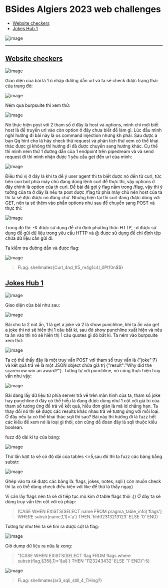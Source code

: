 # BSides Algiers 2023 web challenges
* [Website checkers](#wb1)
* [Jokes Hub 1](#jh1)

![image](https://user-images.githubusercontent.com/104350480/236913082-1835eb92-bcb5-4250-9ede-e509efa9761e.png)

<hr>

## [Website checkers](https://website-checker.bsides.shellmates.club/)<a name="wb1"></a>

![image](https://user-images.githubusercontent.com/104350480/236922439-e12117cb-5baa-4379-bbcd-102dbb75b78b.png)

Giao diện của bài là 1 ô nhập đường dẫn url và ta sẽ check được trạng thái của trang đó:

![image](https://user-images.githubusercontent.com/104350480/236922693-7e580fb5-8d83-4f28-a672-b3ccb2c3e375.png)

Ném qua burpsuite thì xem thử: 

![image](https://user-images.githubusercontent.com/104350480/236922987-d38b90be-035d-42b5-8098-664af5b02115.png)

Nó thực hiện post với 2 tham số ở đây là host và options, mình chỉ mới biết host là để truyền url vào còn option ở đây chưa biết để làm gì. Lúc đầu mình nghĩ hướng đi bài này là os command injection nhưng kh phải. Sau được a bạn Qq hint cho là hãy check thử request và phân tích thử xem có thể khai thác được gì không thì hướng đi đã được chuyển sang hướng khác. Cụ thể thì mình ném thử 1 đường dẫn của 1 endpoint trên pipedream và và send request đi thì mình nhận được 1 yêu cầu get đến url của mình:

![image](https://user-images.githubusercontent.com/104350480/236924245-08c170e2-bf32-479d-b960-53b997cecc49.png)

Điều thú vị ở đây là khi ta để ý user agent thì ta biết được nó đến từ curl, tức bên con bot phía máy chủ đang dùng lệnh curl để thực thi, vậy options ở đây chính là option của th curl. Đề bài đã gợi ý flag nằm trong /flag, vậy thì ý tưởng của ta ở đây là nếu ta post được /flag từ phía máy chủ nên host của ta thì ta sẽ đợc được nó đúng chứ. Nhưng hiện tại thì curl đang được dùng với GET, nên ta sẽ thêm vào phần options như sau để chuyển sang POST và thực thi: 

![image](https://user-images.githubusercontent.com/104350480/236925162-efb7ad34-dd6f-4a4a-9445-ae3cd91594b1.png)

Trong đó thì: -X được sử dụng để chỉ định phương thức HTTP, -d được sử dụng để gửi dữ liệu trong yêu cầu HTTP và @ được sử dụng để chỉ định tệp chứa dữ liệu cần gửi đi.

Ta kiểm tra đường dẫn và được flag: 

![image](https://user-images.githubusercontent.com/104350480/236922258-fc3c4658-8d62-4c88-b990-b8421994a050.png)

> FLag: shellmates{Curl_4nd_1t5_m4g1c4l_0Pt10n$$}

## [Jokes Hub 1](https://jokes-hub-1.bsides.shellmates.club/)<a name="jh1"></a>

![image](https://user-images.githubusercontent.com/104350480/236913308-6badb50a-f0d2-47c1-9b62-7a6af17fe0dd.png)

Giao diện của bài như sau: 

![image](https://user-images.githubusercontent.com/104350480/236913487-34176c45-6e2f-49c7-84d6-bbc0d501abee.png)

Bài cho ta 2 nút ấn, 1 là get a joke và 2 là show punchline, khi ta ấn vào get a joke thì nó sẽ hiển thị 1 câu bất kì, sau đó show punchline xuất hiện và nêu ta ấn vào thì nó sẽ hiển thị 1 câu quotes gì đó bất kì. Ta ném vào burpsuite xem thử: 

![image](https://user-images.githubusercontent.com/104350480/236922110-35fd9e1a-52d3-4409-8153-4b97829c6668.png)


Ta có thể thấy đây là một truy vấn POST với tham số truy vấn là {"joke":7} và kết quả trả về là một JSON object chứa giá trị {"result":"Why did the scarecrow win an award?"}. Tương tự với punchline, nó cũng thực hiện truy vấn như vậy:

![image](https://user-images.githubusercontent.com/104350480/236914823-8a856c05-993a-4391-9117-d3e15a8c5809.png)

Bài đang lấy dữ liệu từ phía server trả về trên màn hình của ta, tham số joke hay punchline ở đây có thể hiểu là đang được dùng như 1 cột với giá trị của tham số tương ứng để trả về kết quả, hiểu đơn giản là mã id chẳng hạn. Ta thay đổi nó thì sẽ được các results khác nhau trả về tương ứng với mỗi loại. Ở đây nếu ta có thể khai thác sqli thì sao? Bài này thì hướng đi là fuzz hết các kiểu để xem nó là loại gì thôi, còn cũng dễ đoán đây là sqli thuộc kiểu boolean. 

fuzz độ dài kí tự của bảng:

![image](https://user-images.githubusercontent.com/104350480/236916985-7696bbc5-35aa-412e-9b34-a14b4019d23e.png)

Thử lần lượt ta sẽ có độ dài của tables <=5,sau đó thì ta fuzz các bảng bằng substr: 

![image](https://user-images.githubusercontent.com/104350480/236918341-c18798a3-5726-4f26-a3bc-999877de6aea.png)

Ghép vào ta sẽ được các bảng là: flags, jokes, notes, sqli ( còn muốn check thì ta có thể dùng check điều kiện với like để thử là thấy ngay)

Vì cần lấy flags nên ta sẽ đi tiếp tục mò kim ở table flags thôi :)) Ở đây ta sẽ dùng truy vấn tên cột với cú pháp:

> (CASE WHEN EXISTS(SELECT name FROM pragma_table_info('flags') WHERE substr(name,1,1)='a') THEN 'hhh12313213123' ELSE '0' END)

Tương tự như tên ta sẽ tìm ra được cột là flag:

![image](https://user-images.githubusercontent.com/104350480/236921369-12bbe4d4-d087-4a86-b21d-4fc010718993.png)

Giờ dump dữ liệu ra nữa là xong: 

> "(CASE WHEN EXISTS(SELECT flag FROM flags where substr(flag,§35§,1)='§a§') THEN '1123243432' ELSE '1' END)":5}

![image](https://user-images.githubusercontent.com/104350480/236917483-0b0d71c0-d5b4-4430-9b35-6286a6c224bb.png)

> FLag: shellmates{ar3_sqli_still_4_THing?}
